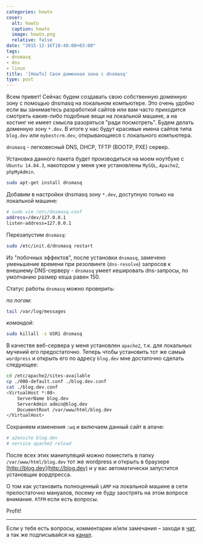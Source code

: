 ```yaml
---
categories: howto
cover:
  alt: howto
  caption: howto
  image: howto.png
  relative: false
date: "2015-12-16T10:48:00+03:00"
tags:
- dnsmasq
- dns
- linux
title: '[HowTo] Своя доменная зона с dnsmasq'
type: post
---
```


Всем привет! Сейчас будем создавать свою собственную доменную зону с помощью dnsmasq на локальном компьютере. Это очень удобно если вы занимаетесь разработкой сайтов или вам часто приходится смотреть какие-либо подобные вещи на локальной машине, а на хостинг не имеет смысла разоряться "ради посмотреть". Будем делать доменную зону `*.dev`. В итоге у нас будут красивые имена сайтов типа `blog.dev` или `mybestcrm.dev`, открывающиеся с локального компьютера.

`dnsmasq` - легковесный DNS, DHCP, TFTP (BOOTP, PXE) сервер.

Установка данного пакета будет производиться на моем ноутбуке с `Ubuntu 14.04.3`, накотором у меня уже установлены `MySQL`, `Apache2`, `phpMyAdmin`.

```bash
sudo apt-get install dnsmasq
```

Добавим в настройки dnsmasq зону `*.dev`, доступную только на локальной машине:

```bash
# sudo vim /etc/dnsmasq.conf  
address=/dev/127.0.0.1  
listen-address=127.0.0.1
```

Перезапустим `dnsmasq`:

```bash
sudo /etc/init.d/dnsmasq restart
```

Из "побочных эффектов", после установки `dnsmasq`, замечено уменьшение времени при резолвинге (`dns-resolve`) запросов к внешнему DNS-серверу - `dnsmasq` умеет кешировать dns-запросы, по умолчанию размер кеша равен 150.

Статус работы `dnsmasq` можно проверить:

_по логам_:

```bash
tail /var/log/messages
```

_командой_:

```bash
sudo killall -s USR1 dnsmasq
```

В качестве веб-сервера у меня установлен `apache2`, т.к. для локальных мучений его предостаточно. Теперь чтобы установить тот же самый `wordpress` и открыть его по адресу `blog.dev` мне достаточно сделать следующее:

```bash
cd /etc/apache2/sites-available  
cp ./000-default.conf ./blog.dev.conf
cat ./blog.dev.conf  
<VirtualHost *:80>  
    ServerName blog.dev  
    ServerAdmin admin@blog.dev  
    DocumentRoot /var/www/html/blog.dev  
</VirtualHost>
```

Сохраняем изменения `:wq` и включаем данный сайт в апаче:

```bash
# a2ensite blog.dev  
# service apache2 reload
```

После всех этих манипуляций можно поместить в папку `/var/www/html/blog.dev` тот же wordpress и открыть в браузере [http://blog.dev](http://blog.dev) и у вас автоматически запустится установщик вордпресса.

О том как установить полноценный `LAMP` на локальной машине в сети прелостаточно мануалов, посему не буду заострять на этом вопросе внимание. `RTFM` если есть вопросы.

Profit!

---
Если у тебя есть вопросы, комментарии и/или замечания – заходи в [чат](https://ttttt.me/jtprogru_chat), а так же подписывайся на [канал](https://ttttt.me/jtprogru_channel).
